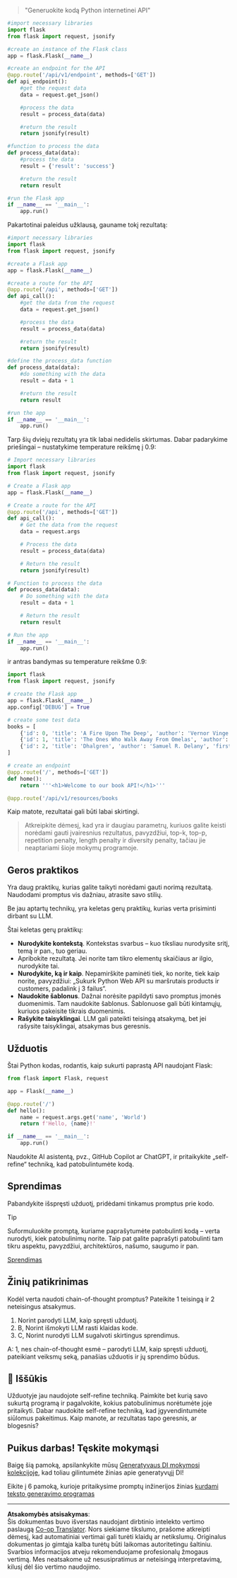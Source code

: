 <!--
CO_OP_TRANSLATOR_METADATA:
{
  "original_hash": "2b4c36be7d66b32e4fac47761718b4a9",
  "translation_date": "2025-08-25T12:30:47+00:00",
  "source_file": "05-advanced-prompts/README.md",
  "language_code": "lt"
}
-->

> "Generuokite kodą Python internetinei API"
```python
#import necessary libraries
import flask
from flask import request, jsonify

#create an instance of the Flask class
app = flask.Flask(__name__)

#create an endpoint for the API
@app.route('/api/v1/endpoint', methods=['GET'])
def api_endpoint():
    #get the request data
    data = request.get_json()

    #process the data
    result = process_data(data)

    #return the result
    return jsonify(result)

#function to process the data
def process_data(data):
    #process the data
    result = {'result': 'success'}

    #return the result
    return result

#run the Flask app
if __name__ == '__main__':
    app.run()

```

Pakartotinai paleidus užklausą, gauname tokį rezultatą:

```python
#import necessary libraries
import flask
from flask import request, jsonify

#create a Flask app
app = flask.Flask(__name__)

#create a route for the API
@app.route('/api', methods=['GET'])
def api_call():
    #get the data from the request
    data = request.get_json()

    #process the data
    result = process_data(data)

    #return the result
    return jsonify(result)

#define the process_data function
def process_data(data):
    #do something with the data
    result = data + 1

    #return the result
    return result

#run the app
if __name__ == '__main__':
    app.run()

```

Tarp šių dviejų rezultatų yra tik labai nedidelis skirtumas. Dabar padarykime priešingai – nustatykime temperature reikšmę į 0.9:

```python
# Import necessary libraries
import flask
from flask import request, jsonify

# Create a Flask app
app = flask.Flask(__name__)

# Create a route for the API
@app.route('/api', methods=['GET'])
def api_call():
    # Get the data from the request
    data = request.args

    # Process the data
    result = process_data(data)

    # Return the result
    return jsonify(result)

# Function to process the data
def process_data(data):
    # Do something with the data
    result = data + 1

    # Return the result
    return result

# Run the app
if __name__ == '__main__':
    app.run()

```

ir antras bandymas su temperature reikšme 0.9:

```python
import flask
from flask import request, jsonify

# create the Flask app
app = flask.Flask(__name__)
app.config['DEBUG'] = True

# create some test data
books = [
    {'id': 0, 'title': 'A Fire Upon The Deep', 'author': 'Vernor Vinge', 'first_sentence': 'The coldsleep itself was dreamless.', 'year_published': '1992'},
    {'id': 1, 'title': 'The Ones Who Walk Away From Omelas', 'author': 'Ursula K. Le Guin', 'first_sentence': 'With a clamor of bells that set the swallows soaring, the Festival of Summer came to the city Omelas, bright-towered by the sea.', 'published': '1973'},
    {'id': 2, 'title': 'Dhalgren', 'author': 'Samuel R. Delany', 'first_sentence': 'to wound the autumnal city.', 'published': '1975'}
]

# create an endpoint
@app.route('/', methods=['GET'])
def home():
    return '''<h1>Welcome to our book API!</h1>'''

@app.route('/api/v1/resources/books

```

Kaip matote, rezultatai gali būti labai skirtingi.

> Atkreipkite dėmesį, kad yra ir daugiau parametrų, kuriuos galite keisti norėdami gauti įvairesnius rezultatus, pavyzdžiui, top-k, top-p, repetition penalty, length penalty ir diversity penalty, tačiau jie neaptariami šioje mokymų programoje.

## Geros praktikos

Yra daug praktikų, kurias galite taikyti norėdami gauti norimą rezultatą. Naudodami promptus vis dažniau, atrasite savo stilių.

Be jau aptartų technikų, yra keletas gerų praktikų, kurias verta prisiminti dirbant su LLM.

Štai keletas gerų praktikų:

- **Nurodykite kontekstą**. Kontekstas svarbus – kuo tiksliau nurodysite sritį, temą ir pan., tuo geriau.
- Apribokite rezultatą. Jei norite tam tikro elementų skaičiaus ar ilgio, nurodykite tai.
- **Nurodykite, ką ir kaip**. Nepamirškite paminėti tiek, ko norite, tiek kaip norite, pavyzdžiui: „Sukurk Python Web API su maršrutais products ir customers, padalink į 3 failus“.
- **Naudokite šablonus**. Dažnai norėsite papildyti savo promptus įmonės duomenimis. Tam naudokite šablonus. Šablonuose gali būti kintamųjų, kuriuos pakeisite tikrais duomenimis.
- **Rašykite taisyklingai**. LLM gali pateikti teisingą atsakymą, bet jei rašysite taisyklingai, atsakymas bus geresnis.

## Užduotis

Štai Python kodas, rodantis, kaip sukurti paprastą API naudojant Flask:

```python
from flask import Flask, request

app = Flask(__name__)

@app.route('/')
def hello():
    name = request.args.get('name', 'World')
    return f'Hello, {name}!'

if __name__ == '__main__':
    app.run()
```

Naudokite AI asistentą, pvz., GitHub Copilot ar ChatGPT, ir pritaikykite „self-refine“ techniką, kad patobulintumėte kodą.

## Sprendimas

Pabandykite išspręsti užduotį, pridėdami tinkamus promptus prie kodo.

> [!TIP]
> Suformuluokite promptą, kuriame paprašytumėte patobulinti kodą – verta nurodyti, kiek patobulinimų norite. Taip pat galite paprašyti patobulinti tam tikru aspektu, pavyzdžiui, architektūros, našumo, saugumo ir pan.

[Sprendimas](../../../05-advanced-prompts/python/aoai-solution.py)

## Žinių patikrinimas

Kodėl verta naudoti chain-of-thought promptus? Pateikite 1 teisingą ir 2 neteisingus atsakymus.

1. Norint parodyti LLM, kaip spręsti užduotį.
1. B, Norint išmokyti LLM rasti klaidas kode.
1. C, Norint nurodyti LLM sugalvoti skirtingus sprendimus.

A: 1, nes chain-of-thought esmė – parodyti LLM, kaip spręsti užduotį, pateikiant veiksmų seką, panašias užduotis ir jų sprendimo būdus.

## 🚀 Iššūkis

Užduotyje jau naudojote self-refine techniką. Paimkite bet kurią savo sukurtą programą ir pagalvokite, kokius patobulinimus norėtumėte joje pritaikyti. Dabar naudokite self-refine techniką, kad įgyvendintumėte siūlomus pakeitimus. Kaip manote, ar rezultatas tapo geresnis, ar blogesnis?

## Puikus darbas! Tęskite mokymąsi

Baigę šią pamoką, apsilankykite mūsų [Generatyvaus DI mokymosi kolekcijoje](https://aka.ms/genai-collection?WT.mc_id=academic-105485-koreyst), kad toliau gilintumėte žinias apie generatyvųjį DI!

Eikite į 6 pamoką, kurioje pritaikysime promptų inžinerijos žinias [kurdami teksto generavimo programas](../06-text-generation-apps/README.md?WT.mc_id=academic-105485-koreyst)

---

**Atsakomybės atsisakymas**:  
Šis dokumentas buvo išverstas naudojant dirbtinio intelekto vertimo paslaugą [Co-op Translator](https://github.com/Azure/co-op-translator). Nors siekiame tikslumo, prašome atkreipti dėmesį, kad automatiniai vertimai gali turėti klaidų ar netikslumų. Originalus dokumentas jo gimtąja kalba turėtų būti laikomas autoritetingu šaltiniu. Svarbios informacijos atveju rekomenduojame profesionalų žmogaus vertimą. Mes neatsakome už nesusipratimus ar neteisingą interpretavimą, kilusį dėl šio vertimo naudojimo.